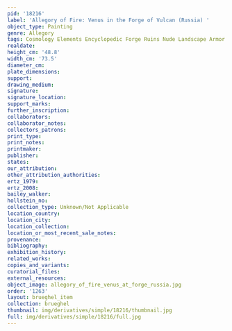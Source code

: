 ```yaml
---
pid: '18216'
label: 'Allegory of Fire: Venus in the Forge of Vulcan (Russia) '
object_type: Painting
genre: Allegory
tags: Cosmology Elements Encyclopedic Forge Ruins Nude Landscape Armor
realdate: 
height_cm: '48.8'
width_cm: '73.5'
diameter_cm: 
plate_dimensions: 
support: 
drawing_medium: 
signature: 
signature_location: 
support_marks: 
further_inscription: 
collaborators: 
collaborator_notes: 
collectors_patrons: 
print_type: 
print_notes: 
printmaker: 
publisher: 
states: 
our_attribution: 
other_attribution_authorities: 
ertz_1979: 
ertz_2008: 
bailey_walker: 
hollstein_no: 
collection_type: Unknown/Not Applicable
location_country: 
location_city: 
location_collection: 
location_or_most_recent_sale_notes: 
provenance: 
bibliography: 
exhibition_history: 
related_works: 
copies_and_variants: 
curatorial_files: 
external_resources: 
object_image: allegory_of_fire_venus_at_forge_russia.jpg
order: '1263'
layout: brueghel_item
collection: brueghel
thumbnail: img/derivatives/simple/18216/thumbnail.jpg
full: img/derivatives/simple/18216/full.jpg
---
```

